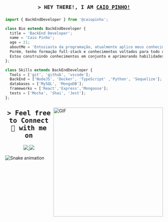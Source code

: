 
<h3 align="center">
        <samp>&gt; HEY THERE!, I AM
                <b><a target="_blank" href="https://www.linkedin.com/in/caio-pinho-a3959b238/">CAIO PINHO! </a></b>
        </samp>
</h3>


###
```js
import { BackEndDeveloper } from '@caiopinho';

class Bio extends BackEndDeveloper {
  title = 'BackEnd Developer';
  name = 'Caio Pinho';
  age = 21;
  aboutMe = 'Entusiasta da programação, atualmente aplico meus conhecimentos de forma prática em projetos back-end.
  Porém, tenho formação full-stack e conhecimentos voltados para todo o processo.
  Estou construindo conhecimentos em conjunto e aprimorando habilidades de softskills e hardskills.';
};

class Skills extends BackEndDeveloper {
  Tools = ['git', 'github', 'vscode'];
  BackEnd = ['NodeJS', 'Docker', 'TypeScript' ,'Python', 'Sequelize'];
  databases = ['MySQL', 'MongoDB'];
  frameworks = ['React','Express','Mongoose'];
  tests = ['Mocha', 'Shai', 'Jest'];
};
```
###
<div> 
<img align="right" alt="GIF" src="https://github.com/caiocrf/caiocrf/assets/104791688/8b70fa3a-eda8-455b-b676-a7adf73df0d8" width="350px" />
</div>

###

<h2 align="center"> <samp>&gt; Feel free to Connect 👥 with me on </spam></h2>
<div align="center">
<a target="_blank" href="https://www.linkedin.com/in/caio-pinho-a3959b238/">
        <img src="https://img.shields.io/badge/-LinkedIn-0077B5?style=for-the-badge&logo=Linkedin&logoColor=white"></img>
 </a>
</a>
<a target="_blank" href="mailto:icandoit2026@gmail.com">
        <img src="https://img.shields.io/badge/-Gmail-D14836?style=for-the-badge&logo=Gmail&logoColor=white"></img>
</a>
</div>

  ![Snake animation](https://github.com/caiocrf/caiocrf/blob/output/github-contribution-grid-snake.svg)
  
 
